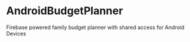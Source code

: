 # AndroidBudgetPlanner
Firebase powered family budget planner with shared access for Android Devices
